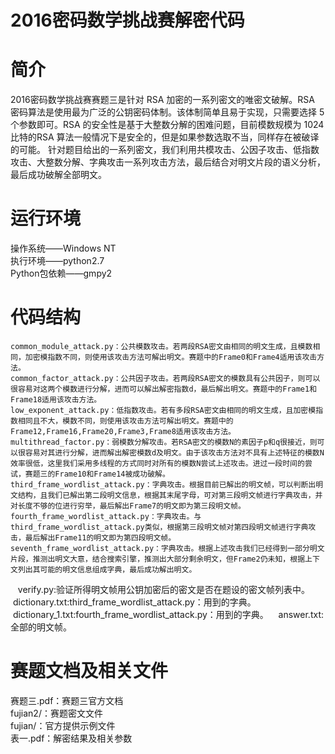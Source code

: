 2016密码数学挑战赛解密代码
==========================

简介
====
2016密码数学挑战赛赛题三是针对 RSA 加密的一系列密文的唯密文破解。RSA 密码算法是使用最为广泛的公钥密码体制。该体制简单且易于实现，只需要选择 5 个参数即可。RSA 的安全性是基于大整数分解的困难问题，目前模数规模为 1024 比特的RSA 算法一般情况下是安全的，但是如果参数选取不当，同样存在被破译的可能。
针对题目给出的一系列密文，我们利用共模攻击、公因子攻击、低指数攻击、大整数分解、字典攻击一系列攻击方法，最后结合对明文片段的语义分析，最后成功破解全部明文。


运行环境
========
操作系统——Windows NT<br>
执行环境——python2.7<br>
Python包依赖——gmpy2<br>



代码结构
========
    common_module_attack.py：公共模数攻击。若两段RSA密文由相同的明文生成，且模数相同，加密模指数不同，则使用该攻击方法可解出明文。赛题中的Frame0和Frame4适用该攻击方法。
    common_factor_attack.py：公共因子攻击。若两段RSA密文的模数具有公共因子，则可以很容易对这两个模数进行分解，进而可以解出解密指数d，最后解出明文。赛题中的Frame1和Frame18适用该攻击方法。
    low_exponent_attack.py：低指数攻击。若有多段RSA密文由相同的明文生成，且加密模指数相同且不大，模数不同，则使用该攻击方法可解出明文。赛题中的Frame12,Frame16,Frame20,Frame3,Frame8适用该攻击方法。
    multithread_factor.py：弱模数分解攻击。若RSA密文的模数N的素因子p和q很接近，则可以很容易对其进行分解，进而解出解密模数d及明文。由于该攻击方法对不具有上述特征的模数N效率很低，这里我们采用多线程的方式同时对所有的模数N尝试上述攻击。进过一段时间的尝试，赛题三的Frame10和Frame14被成功破解。
    third_frame_wordlist_attack.py：字典攻击。根据目前已解出的明文帧，可以判断出明文结构，且我们已解出第二段明文信息，根据其末尾字母，可对第三段明文帧进行字典攻击，并对长度不够的位进行穷举，最后解出Frame7的明文即为第三段明文帧。
    fourth_frame_wordlist_attack.py：字典攻击。与third_frame_wordlist_attack.py类似，根据第三段明文帧对第四段明文帧进行字典攻击，最后解出Frame11的明文即为第四段明文帧。
    seventh_frame_wordlist_attack.py：字典攻击。根据上述攻击我们已经得到一部分明文片段，推测出明文大意，结合搜索引擎，推测出大部分剩余明文，但Frame2仍未知，根据上下文列出其可能的明文信息组成字典，最后成功解出明文。
    verify.py:验证所得明文帧用公钥加密后的密文是否在题设的密文帧列表中。
    dictionary.txt:third_frame_wordlist_attack.py：用到的字典。
    dictionary_1.txt:fourth_frame_wordlist_attack.py：用到的字典。
    answer.txt:全部的明文帧。
    


赛题文档及相关文件
==================
赛题三.pdf：赛题三官方文档<br>
fujian2/：赛题密文文件<br>
fujian/：官方提供示例文件<br>
表一.pdf：解密结果及相关参数<br>
